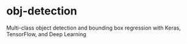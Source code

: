 # obj-detection
Multi-class object detection and bounding box regression with Keras, TensorFlow, and Deep Learning
